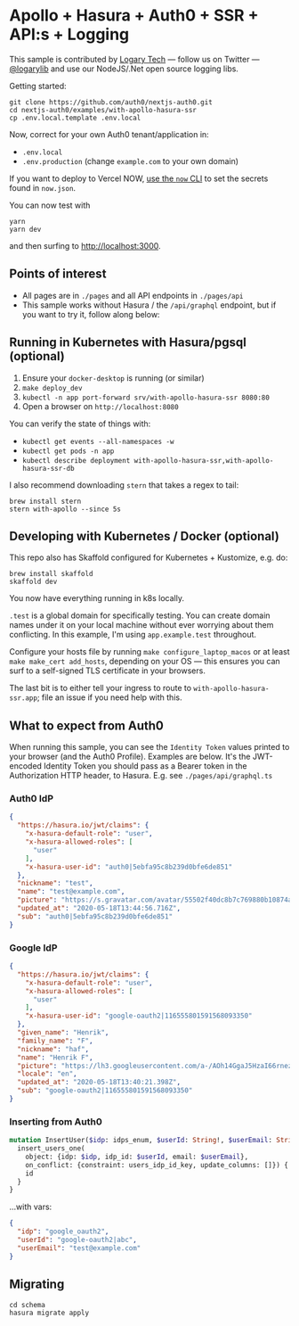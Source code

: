 # Apollo + Hasura + Auth0 + SSR + API:s + Logging

This sample is contributed by [Logary Tech](https://logary.tech) — follow us on Twitter — [@logarylib](https://twitter.com/logarylib) and use our NodeJS/.Net open source logging libs.

Getting started:

    git clone https://github.com/auth0/nextjs-auth0.git
    cd nextjs-auth0/examples/with-apollo-hasura-ssr
    cp .env.local.template .env.local

Now, correct for your own Auth0 tenant/application in:

- `.env.local`
- `.env.production` (change `example.com` to your own domain)

If you want to deploy to Vercel NOW, [use the `now` CLI](https://vercel.com/docs/cli#commands/secrets) to set the secrets found in `now.json`.

You can now test with

    yarn
    yarn dev

and then surfing to [http://localhost:3000](http://localhost:3000).

## Points of interest

- All pages are in `./pages` and all API endpoints in `./pages/api`
- This sample works without Hasura / the `/api/graphql` endpoint, but if you want to try it, follow along below:

## Running in Kubernetes with Hasura/pgsql (optional)

1. Ensure your `docker-desktop` is running (or similar)
1. `make deploy_dev`
1. `kubectl -n app port-forward srv/with-apollo-hasura-ssr 8080:80`
1. Open a browser on `http://localhost:8080`

You can verify the state of things with:

- `kubectl get events --all-namespaces -w`
- `kubectl get pods -n app`
- `kubectl describe deployment with-apollo-hasura-ssr,with-apollo-hasura-ssr-db`

I also recommend downloading `stern` that takes a regex to tail:

    brew install stern
    stern with-apollo --since 5s

## Developing with Kubernetes / Docker (optional)

This repo also has Skaffold configured for Kubernetes + Kustomize, e.g. do:

    brew install skaffold
    skaffold dev

You now have everything running in k8s locally.
    
`.test` is a global domain for specifically testing. You can create domain names under it on your local machine without ever worrying about them conflicting. In this example, I'm using `app.example.test` throughout.

Configure your hosts file by running `make configure_laptop_macos` or at least
`make make_cert add_hosts`, depending on your OS — this ensures you can surf to a self-signed TLS certificate in your browsers.

The last bit is to either tell your ingress to route to `with-apollo-hasura-ssr.app`; file an issue if you need help with this.

## What to expect from Auth0

When running this sample, you can see the `Identity Token` values printed to your browser (and the Auth0 Profile). Examples are below. It's the JWT-encoded Identity Token you should pass as a Bearer token in the Authorization HTTP header, to Hasura. E.g. see `./pages/api/graphql.ts`

### Auth0 IdP

```json
{
  "https://hasura.io/jwt/claims": {
    "x-hasura-default-role": "user",
    "x-hasura-allowed-roles": [
      "user"
    ],
    "x-hasura-user-id": "auth0|5ebfa95c8b239d0bfe6de851"
  },
  "nickname": "test",
  "name": "test@example.com",
  "picture": "https://s.gravatar.com/avatar/55502f40dc8b7c769880b10874abc9d0?s=480&r=pg&d=https%3A%2F%2Fcdn.auth0.com%2Favatars%2Fte.png",
  "updated_at": "2020-05-18T13:44:56.716Z",
  "sub": "auth0|5ebfa95c8b239d0bfe6de851"
}
```


### Google IdP

```json
{
  "https://hasura.io/jwt/claims": {
    "x-hasura-default-role": "user",
    "x-hasura-allowed-roles": [
      "user"
    ],
    "x-hasura-user-id": "google-oauth2|116555801591568093350"
  },
  "given_name": "Henrik",
  "family_name": "F",
  "nickname": "haf",
  "name": "Henrik F",
  "picture": "https://lh3.googleusercontent.com/a-/AOh14GgaJ5HzaI66rnez1WyjhokqRpzIFtz7vXB0kt65Lw",
  "locale": "en",
  "updated_at": "2020-05-18T13:40:21.398Z",
  "sub": "google-oauth2|116555801591568093350"
}
```

### Inserting from Auth0

```graphql
mutation InsertUser($idp: idps_enum, $userId: String!, $userEmail: String) {
  insert_users_one(
    object: {idp: $idp, idp_id: $userId, email: $userEmail},
    on_conflict: {constraint: users_idp_id_key, update_columns: []}) {
    id
  }
}
```

...with vars:

```json
{
  "idp": "google_oauth2",
  "userId": "google-oauth2|abc",
  "userEmail": "test@example.com"
}
```

## Migrating

```
cd schema
hasura migrate apply
```
